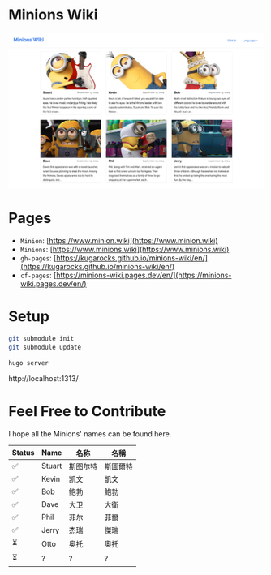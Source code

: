 # Minions Wiki

![Wiki Cover](/static/images/wiki-cover.jpg)

# Pages

* `Minion`: [https://www.minion.wiki](https://www.minion.wiki)
* `Minions`: [https://www.minions.wiki](https://www.minions.wiki)
* `gh-pages`: [https://kugarocks.github.io/minions-wiki/en/](https://kugarocks.github.io/minions-wiki/en/)
* `cf-pages`: [https://minions-wiki.pages.dev/en/](https://minions-wiki.pages.dev/en/)

# Setup

```bash
git submodule init
git submodule update
```

```bash
hugo server
```

http://localhost:1313/

# Feel Free to Contribute

I hope all the Minions' names can be found here.

| Status | Name | 名称 | 名稱 |
| --- | --- | --- | --- |
| ✅ | Stuart | 斯图尔特 | 斯圖爾特 |
| ✅ | Kevin | 凯文 | 凱文 |
| ✅ | Bob | 鲍勃 | 鮑勃 |
| ✅ | Dave | 大卫 | 大衛 |
| ✅ | Phil | 菲尔 | 菲爾 |
| ✅ | Jerry | 杰瑞 | 傑瑞 |
| ⏳ | Otto | 奥托 | 奧托 |
| ⏳ | ? | ? | ? |
